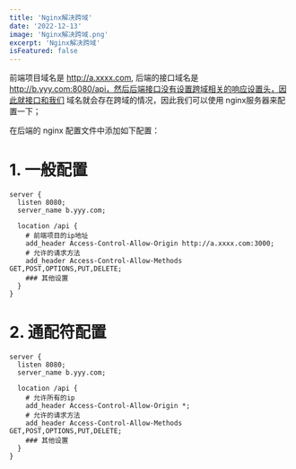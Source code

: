 ```yaml
---
title: 'Nginx解决跨域'
date: '2022-12-13'
image: 'Nginx解决跨域.png'
excerpt: 'Nginx解决跨域'
isFeatured: false
---
```


前端项目域名是 http://a.xxxx.com, 后端的接口域名是 http://b.yyy.com:8080/api，然后后端接口没有设置跨域相关的响应设置头，因此就接口和我们
域名就会存在跨域的情况，因此我们可以使用 nginx服务器来配置一下；

在后端的 nginx 配置文件中添加如下配置：

# 1. 一般配置

```nginx
server {
  listen 8080;
  server_name b.yyy.com;
  
  location /api {
    # 前端项目的ip地址
    add_header Access-Control-Allow-Origin http://a.xxxx.com:3000;
    # 允许的请求方法
    add_header Access-Control-Allow-Methods GET,POST,OPTIONS,PUT,DELETE;
    ### 其他设置
  }
}
```

# 2. 通配符配置

```nginx
server {
  listen 8080;
  server_name b.yyy.com;
  
  location /api {
    # 允许所有的ip
    add_header Access-Control-Allow-Origin *;
    # 允许的请求方法
    add_header Access-Control-Allow-Methods GET,POST,OPTIONS,PUT,DELETE;
    ### 其他设置
  }
}
```